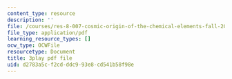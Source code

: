 ```yaml
---
content_type: resource
description: ''
file: /courses/res-8-007-cosmic-origin-of-the-chemical-elements-fall-2019/d2783a5cf2cdddc993e8cd541b58f98e_JM8vAGReKkc.pdf
file_type: application/pdf
learning_resource_types: []
ocw_type: OCWFile
resourcetype: Document
title: 3play pdf file
uid: d2783a5c-f2cd-ddc9-93e8-cd541b58f98e
---
```

